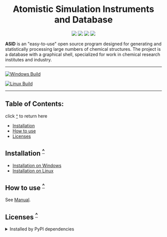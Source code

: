 <h1 align="center">Atomistic Simulation Instruments and Database</h1>

<p align="center">
	<a href=https://github.com/ASID-Production/ASID/releases/latest><img src=https://img.shields.io/github/v/release/ASID-Production/ASID?sort=date&style=plastic&color=brightgreen></a>
	<img src=https://img.shields.io/badge/C++-14-blue.svg?style=plastic>
  <img src=https://img.shields.io/badge/Python-3.10-blue.svg?style=plastic>
  <img src=https://img.shields.io/badge/Django-3.2.25-blue.svg?style=plastic>
</p>

__ASID__ is an "easy-to-use" open source program designed for generating and statistically processing large numbers of chemical structures.
The project is a database with a graphical shell, specialized for work in chemical research institutes and industry.

------------

[![Windows Build](https://github.com/ASID-Production/ASID/actions/workflows/cmake-windows.yml/badge.svg)](https://github.com/ASID-Production/ASID/actions/workflows/cmake-windows.yml)

[![Linux Build](https://github.com/ASID-Production/ASID/actions/workflows/cmake-linux.yml/badge.svg)](https://github.com/ASID-Production/ASID/actions/workflows/cmake-linux.yml)

------------

<a name="top"></a>
## Table of Contents: 
click [^](#top) to return here
* [Installation](#Installation)
* [How to use](#HowToUse)
* [Licenses](#Licenses)

<a name="Installation"></a>
## Installation <sup>[^](#top)</sup>
* [Installation on Windows](/docs/Install_on_Windows.md)
* [Installation on Linux](/docs/Install_on_Linux.md)

<a name="HowToUse"></a>
## How to use <sup>[^](#top)</sup>
See [Manual](/docs/Manual.md).

<a name="Licenses"></a>
## Licenses <sup>[^](#top)</sup>

<details><summary>Installed by PyPI dependencies</summary>

|     Used Library      | Version  | License               |
|:---------------------:|:--------:|:---------------------:|
|       `asgiref`       | 3.5.2    | [BSD 3-Clause License](https://github.com/django/asgiref/blob/main/LICENSE) |    
|       `chardet`       | 5.2.0    | [GNU LGPL v2.1](https://github.com/chardet/chardet/blob/main/LICENSE) |
|       `django`        | 3.2.25   | [BSD 3-Clause License](https://github.com/django/django/blob/main/LICENSE) |
|    `django-filter`    | 22.1     | [BSD 3-Clause License](https://github.com/carltongibson/django-filter/blob/main/LICENSE) |
| `djangorestframework` | 3.15.2   | [BSD 3-Clause License](https://github.com/encode/django-rest-framework/blob/master/LICENSE.md) |
|       `djoser`        | 2.1.0    | [MIT License](https://github.com/sunscrapers/djoser/blob/master/LICENSE) |
|      `drf-yasg`       | 1.21.4   | [BSD 3-Clause License](https://github.com/axnsan12/drf-yasg/blob/master/LICENSE.rst) |
|     `freetype-py`     | 2.4.0    | [BSD 3-Clause License](https://github.com/rougier/freetype-py/blob/master/LICENSE.txt) |
|        `gemmi`        | 0.5.8    | [Mozilla Public License 2.0](https://github.com/project-gemmi/gemmi/blob/master/LICENSE.txt) |
|        `numpy`        | 1.26.0   | [BSD 3-Clause License](https://github.com/numpy/numpy/blob/main/LICENSE.txt) |
|      `networkx`       | 2.8.8    | [BSD 3-Clause License](https://github.com/networkx/networkx/blob/main/LICENSE.txt) |
|       `pycifrw`       | 4.4.5    | [PSF License, Version 2](https://github.com/jamesrhester/pycifrw/blob/development/LICENSE) |
|      `pymatgen`       | 2024.2.8 | [MIT License](https://github.com/materialsproject/pymatgen/blob/master/LICENSE) |
|      `pyopengl`       | 3.1.7    | [Custom License (based on BSD-3)](https://github.com/Distrotech/PyOpenGL/blob/master/license.txt) |
|       `PySide6`       | 6.6.1    | [GNU LGPL v.3](https://doc.qt.io/qt-6/lgpl.html) |
|        `rdkit`        | 2023.9.6 | [BSD 3-Clause License](https://github.com/rdkit/rdkit/blob/master/license.txt) |
|      `requests`       | 2.31.0   | [Apache License 2.0](https://github.com/psf/requests/blob/main/LICENSE) |
|      `progress`       | any      | [ISC License](https://github.com/verigak/progress/blob/master/LICENSE) |
|     `setuptools`      | any      | [MIT License](https://github.com/pypa/setuptools/blob/main/LICENSE) |




</details>
